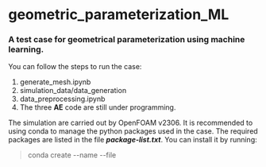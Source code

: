 # geometric_parameterization_ML

### A test case for geometrical parameterization using machine learning.
You can follow the steps to run the case:

1. generate_mesh.ipynb
2. simulation_data/data_generation
3. data_preprocessing.ipynb
4. The three **AE** code are still under programming.

The simulation are carried out by OpenFOAM v2306.
It is recommended to using conda to manage the python packages used in the case.
The required packages are listed in the file ___package-list.txt___. You can install it by running: 
> conda create --name <env> --file <this file>
